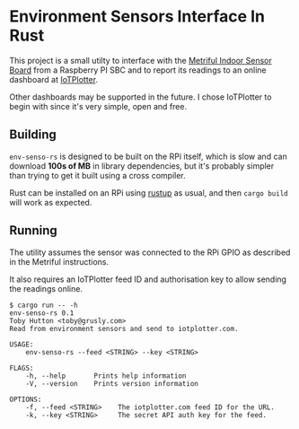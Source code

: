 # Environment Sensors Interface In Rust

This project is a small utilty to interface with the [Metriful Indoor Sensor Board](https://www.metriful.com/) from a Raspberry
PI SBC and to report its readings to an online dashboard at [IoTPlotter](https://iotplotter.com).

Other dashboards may be supported in the future.  I chose IoTPlotter to begin with since it's very
simple, open and free.

## Building

`env-senso-rs` is designed to be built on the RPi itself, which is slow and can download **100s of MB**
in library dependencies, but it's probably simpler than trying to get it built using a cross
compiler.

Rust can be installed on an RPi using [rustup](https://rustup.rs) as usual, and then `cargo build` will work as
expected.

## Running

The utility assumes the sensor was connected to the RPi GPIO as described in the Metriful
instructions.

It also requires an IoTPlotter feed ID and authorisation key to allow sending the readings online.

```console
$ cargo run -- -h
env-senso-rs 0.1
Toby Hutton <toby@grusly.com>
Read from environment sensors and send to iotplotter.com.

USAGE:
    env-senso-rs --feed <STRING> --key <STRING>

FLAGS:
    -h, --help       Prints help information
    -V, --version    Prints version information

OPTIONS:
    -f, --feed <STRING>    The iotplotter.com feed ID for the URL.
    -k, --key <STRING>     The secret API auth key for the feed.
```

